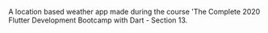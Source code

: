 A location based weather app made during the course 'The Complete 2020 Flutter Development Bootcamp with Dart - Section 13.
